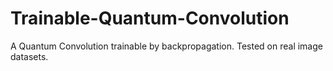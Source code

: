 # Trainable-Quantum-Convolution
 A Quantum Convolution trainable by backpropagation. Tested on real image datasets.
